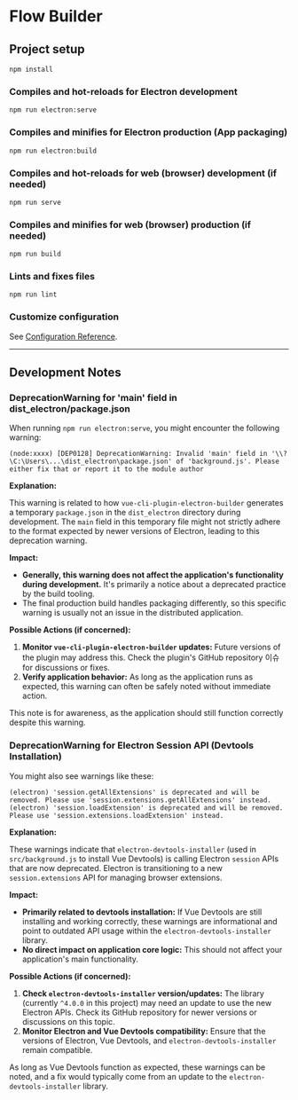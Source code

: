 # Flow Builder

## Project setup
```
npm install
```

### Compiles and hot-reloads for Electron development
```
npm run electron:serve
```

### Compiles and minifies for Electron production (App packaging)
```
npm run electron:build
```

### Compiles and hot-reloads for web (browser) development (if needed)
```
npm run serve
```

### Compiles and minifies for web (browser) production (if needed)
```
npm run build
```

### Lints and fixes files
```
npm run lint
```

### Customize configuration
See [Configuration Reference](https://cli.vuejs.org/config/).

---

## Development Notes

### DeprecationWarning for 'main' field in dist_electron/package.json

When running `npm run electron:serve`, you might encounter the following warning:

```
(node:xxxx) [DEP0128] DeprecationWarning: Invalid 'main' field in '\\?\C:\Users\...\dist_electron\package.json' of 'background.js'. Please either fix that or report it to the module author
```

**Explanation:**

This warning is related to how `vue-cli-plugin-electron-builder` generates a temporary `package.json` in the `dist_electron` directory during development. The `main` field in this temporary file might not strictly adhere to the format expected by newer versions of Electron, leading to this deprecation warning.

**Impact:**

*   **Generally, this warning does not affect the application's functionality during development.** It's primarily a notice about a deprecated practice by the build tooling.
*   The final production build handles packaging differently, so this specific warning is usually not an issue in the distributed application.

**Possible Actions (if concerned):**

1.  **Monitor `vue-cli-plugin-electron-builder` updates:** Future versions of the plugin may address this. Check the plugin's GitHub repository 이슈 for discussions or fixes.
2.  **Verify application behavior:** As long as the application runs as expected, this warning can often be safely noted without immediate action.

This note is for awareness, as the application should still function correctly despite this warning.

### DeprecationWarning for Electron Session API (Devtools Installation)

You might also see warnings like these:
```
(electron) 'session.getAllExtensions' is deprecated and will be removed. Please use 'session.extensions.getAllExtensions' instead.
(electron) 'session.loadExtension' is deprecated and will be removed. Please use 'session.extensions.loadExtension' instead.
```

**Explanation:**

These warnings indicate that `electron-devtools-installer` (used in `src/background.js` to install Vue Devtools) is calling Electron `session` APIs that are now deprecated. Electron is transitioning to a new `session.extensions` API for managing browser extensions.

**Impact:**

*   **Primarily related to devtools installation:** If Vue Devtools are still installing and working correctly, these warnings are informational and point to outdated API usage within the `electron-devtools-installer` library.
*   **No direct impact on application core logic:** This should not affect your application's main functionality.

**Possible Actions (if concerned):**

1.  **Check `electron-devtools-installer` version/updates:** The library (currently `^4.0.0` in this project) may need an update to use the new Electron APIs. Check its GitHub repository for newer versions or discussions on this topic.
2.  **Monitor Electron and Vue Devtools compatibility:** Ensure that the versions of Electron, Vue Devtools, and `electron-devtools-installer` remain compatible.

As long as Vue Devtools function as expected, these warnings can be noted, and a fix would typically come from an update to the `electron-devtools-installer` library.
